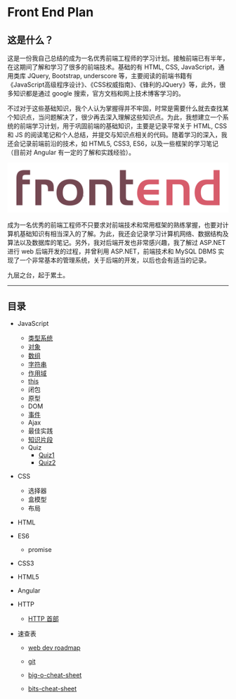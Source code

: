 # Front End Plan

## 这是什么？

这是一份我自己总结的成为一名优秀前端工程师的学习计划。接触前端已有半年，在这期间了解和学习了很多的前端技术。基础的有 HTML, CSS, JavaScript，通用类库 JQuery, Bootstrap, underscore 等，主要阅读的前端书籍有《JavaScript高级程序设计》、《CSS权威指南》、《锋利的JQuery》等，此外，很多知识都是通过 google 搜索，官方文档和网上技术博客学习的。

不过对于这些基础知识，我个人认为掌握得并不牢固，时常是需要什么就去查找某个知识点，当问题解决了，很少再去深入理解这些知识点。为此，我想建立一个系统的前端学习计划，用于巩固前端的基础知识，主要是记录平常关于 HTML, CSS 和 JS 的阅读笔记和个人总结，并提交与知识点相关的代码。随着学习的深入，我还会记录前端前沿的技术，如 HTML5, CSS3, ES6，以及一些框架的学习笔记（目前对 Angular 有一定的了解和实践经验）。

![](./res/img/front-end-img.png)

成为一名优秀的前端工程师不只要求对前端技术和常用框架的熟练掌握，也要对计算机基础知识有相当深入的了解。为此，我还会记录学习计算机网络、数据结构及算法以及数据库的笔记。另外，我对后端开发也非常感兴趣，我了解过 ASP.NET 进行 web 后端开发的过程，并曾利用 ASP.NET，前端技术和 MySQL DBMS 实现了一个非常基本的管理系统，关于后端的开发，以后也会有适当的记录。

九层之台，起于累土。

---

## 目录

- JavaScript
  - [类型系统](js/js-type.md)
  - [对象](js/js-object.md)
  - [数组](js/js-array.md)
  - [字符串](js/js-string.md)
  - [作用域](js/js-scope.md)
  - [this](js/js-this.md)
  - 闭包
  - 原型
  - DOM
  - [事件](js/js-event.md)
  - Ajax
  - 最佳实践
  - [知识片段](js/js-point.md)
  - Quiz
    - [Quiz1](js/js-quiz1.md)
    - [Quiz2](js/js-quiz2.md)

- CSS
  - 选择器
  - 盒模型
  - 布局

- HTML

- ES6
  - promise

- CSS3

- HTML5

- Angular

- HTTP

  - [HTTP 首部](http/http-header.md)

- 速查表

  - [web dev roadmap](cheat-sheets/web-dev-roadmap-2018.pdf)

  - [git](cheat-sheets/github-git-cheat-sheet.pdf)

  - [big-o-cheat-sheet](cheat-sheets/big-o-cheat-sheet.pdf)

  - [bits-cheat-sheet](cheat-sheets/bits-cheat-sheet.pdf)

    ​